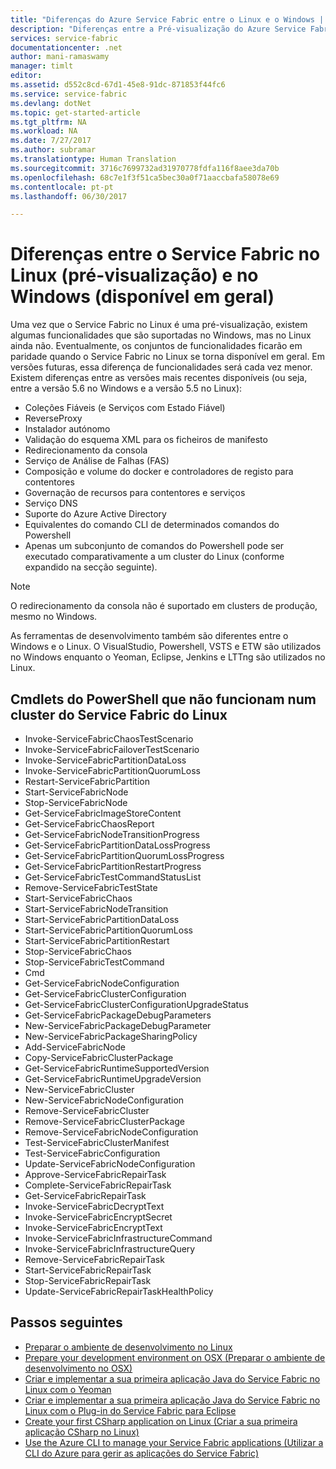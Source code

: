 ```yaml
---
title: "Diferenças do Azure Service Fabric entre o Linux e o Windows | Microsoft Docs"
description: "Diferenças entre a Pré-visualização do Azure Service Fabric no Linux e no Windows."
services: service-fabric
documentationcenter: .net
author: mani-ramaswamy
manager: timlt
editor: 
ms.assetid: d552c8cd-67d1-45e8-91dc-871853f44fc6
ms.service: service-fabric
ms.devlang: dotNet
ms.topic: get-started-article
ms.tgt_pltfrm: NA
ms.workload: NA
ms.date: 7/27/2017
ms.author: subramar
ms.translationtype: Human Translation
ms.sourcegitcommit: 3716c7699732ad31970778fdfa116f8aee3da70b
ms.openlocfilehash: 68c7e1f3f51ca5bec30a0f71aaccbafa58078e69
ms.contentlocale: pt-pt
ms.lasthandoff: 06/30/2017

---
```

# <a name="differences-between-service-fabric-on-linux-preview-and-windows-generally-available"></a>Diferenças entre o Service Fabric no Linux (pré-visualização) e no Windows (disponível em geral)

Uma vez que o Service Fabric no Linux é uma pré-visualização, existem algumas funcionalidades que são suportadas no Windows, mas no Linux ainda não. Eventualmente, os conjuntos de funcionalidades ficarão em paridade quando o Service Fabric no Linux se torna disponível em geral. Em versões futuras, essa diferença de funcionalidades será cada vez menor. Existem diferenças entre as versões mais recentes disponíveis (ou seja, entre a versão 5.6 no Windows e a versão 5.5 no Linux): 

* Coleções Fiáveis (e Serviços com Estado Fiável) 
* ReverseProxy 
* Instalador autónomo 
* Validação do esquema XML para os ficheiros de manifesto 
* Redirecionamento da consola 
* Serviço de Análise de Falhas (FAS)
* Composição e volume do docker e controladores de registo para contentores 
* Governação de recursos para contentores e serviços 
* Serviço DNS
* Suporte do Azure Active Directory
* Equivalentes do comando CLI de determinados comandos do Powershell 
* Apenas um subconjunto de comandos do Powershell pode ser executado comparativamente a um cluster do Linux (conforme expandido na secção seguinte).

>[!NOTE]
>O redirecionamento da consola não é suportado em clusters de produção, mesmo no Windows.

As ferramentas de desenvolvimento também são diferentes entre o Windows e o Linux. O VisualStudio, Powershell, VSTS e ETW são utilizados no Windows enquanto o Yeoman, Eclipse, Jenkins e LTTng são utilizados no Linux.

## <a name="powershell-cmdlets-that-do-not-work-against-a-linux-service-fabric-cluster"></a>Cmdlets do PowerShell que não funcionam num cluster do Service Fabric do Linux

* Invoke-ServiceFabricChaosTestScenario
* Invoke-ServiceFabricFailoverTestScenario
* Invoke-ServiceFabricPartitionDataLoss
* Invoke-ServiceFabricPartitionQuorumLoss
* Restart-ServiceFabricPartition
* Start-ServiceFabricNode
* Stop-ServiceFabricNode
* Get-ServiceFabricImageStoreContent
* Get-ServiceFabricChaosReport
* Get-ServiceFabricNodeTransitionProgress
* Get-ServiceFabricPartitionDataLossProgress
* Get-ServiceFabricPartitionQuorumLossProgress
* Get-ServiceFabricPartitionRestartProgress
* Get-ServiceFabricTestCommandStatusList
* Remove-ServiceFabricTestState
* Start-ServiceFabricChaos
* Start-ServiceFabricNodeTransition
* Start-ServiceFabricPartitionDataLoss
* Start-ServiceFabricPartitionQuorumLoss
* Start-ServiceFabricPartitionRestart
* Stop-ServiceFabricChaos
* Stop-ServiceFabricTestCommand
* Cmd
* Get-ServiceFabricNodeConfiguration
* Get-ServiceFabricClusterConfiguration
* Get-ServiceFabricClusterConfigurationUpgradeStatus
* Get-ServiceFabricPackageDebugParameters
* New-ServiceFabricPackageDebugParameter
* New-ServiceFabricPackageSharingPolicy
* Add-ServiceFabricNode
* Copy-ServiceFabricClusterPackage
* Get-ServiceFabricRuntimeSupportedVersion
* Get-ServiceFabricRuntimeUpgradeVersion
* New-ServiceFabricCluster
* New-ServiceFabricNodeConfiguration
* Remove-ServiceFabricCluster
* Remove-ServiceFabricClusterPackage
* Remove-ServiceFabricNodeConfiguration
* Test-ServiceFabricClusterManifest
* Test-ServiceFabricConfiguration
* Update-ServiceFabricNodeConfiguration
* Approve-ServiceFabricRepairTask
* Complete-ServiceFabricRepairTask
* Get-ServiceFabricRepairTask
* Invoke-ServiceFabricDecryptText
* Invoke-ServiceFabricEncryptSecret
* Invoke-ServiceFabricEncryptText
* Invoke-ServiceFabricInfrastructureCommand
* Invoke-ServiceFabricInfrastructureQuery
* Remove-ServiceFabricRepairTask
* Start-ServiceFabricRepairTask
* Stop-ServiceFabricRepairTask
* Update-ServiceFabricRepairTaskHealthPolicy



## <a name="next-steps"></a>Passos seguintes
* [Preparar o ambiente de desenvolvimento no Linux](service-fabric-get-started-linux.md)
* [Prepare your development environment on OSX (Preparar o ambiente de desenvolvimento no OSX)](service-fabric-get-started-mac.md)
* [Criar e implementar a sua primeira aplicação Java do Service Fabric no Linux com o Yeoman](service-fabric-create-your-first-linux-application-with-java.md)
* [Criar e implementar a sua primeira aplicação Java do Service Fabric no Linux com o Plug-in do Service Fabric para Eclipse](service-fabric-get-started-eclipse.md)
* [Create your first CSharp application on Linux (Criar a sua primeira aplicação CSharp no Linux)](service-fabric-create-your-first-linux-application-with-csharp.md)
* [Use the Azure CLI to manage your Service Fabric applications (Utilizar a CLI do Azure para gerir as aplicações do Service Fabric)](service-fabric-azure-cli.md)

